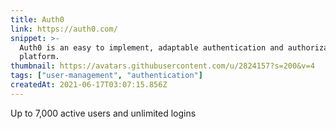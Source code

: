 ```yaml
---
title: Auth0
link: https://auth0.com/
snippet: >-
  Auth0 is an easy to implement, adaptable authentication and authorization
  platform.
thumbnail: https://avatars.githubusercontent.com/u/2824157?s=200&v=4
tags: ["user-management", "authentication"]
createdAt: 2021-06-17T03:07:15.856Z
---
```

Up to 7,000 active users and unlimited logins